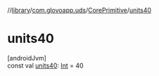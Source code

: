 //[library](../../../index.md)/[com.glovoapp.uds](../index.md)/[CorePrimitive](index.md)/[units40](units40.md)

# units40

[androidJvm]\
const val [units40](units40.md): [Int](https://kotlinlang.org/api/latest/jvm/stdlib/kotlin/-int/index.html) = 40
